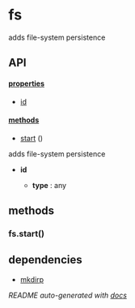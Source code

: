 # fs

adds file-system persistence


## API

#### [properties](#fs-properties)

  - [id](#fs-properties-id)


#### [methods](#fs-methods)

  - [start](#fs-methods-start) ()


adds file-system persistence

- **id** 

  - **type** : any


<a name="fs-methods"></a> 

## methods 

<a name="fs-methods-start"></a> 

### fs.start()




## dependencies 
- [mkdirp](http://npmjs.org/package/mkdirp)

*README auto-generated with [docs](https://github.com/bigcompany/resources/tree/master/docs)*